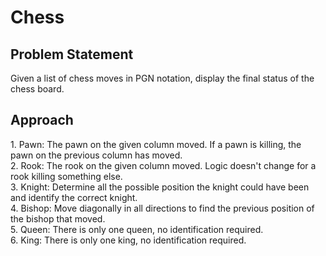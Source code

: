 # Chess

<h2> Problem Statement </h2>
Given a list of chess moves in PGN notation, display the final status of the chess board.

<h2> Approach </h2>
1. Pawn: The pawn on the given column moved. If a pawn is killing, the pawn on the previous column has moved. <br>
2. Rook: The rook on the given column moved. Logic doesn't change for a rook killing something else. <br>
3. Knight: Determine all the possible position the knight could have been and identify the correct knight. <br>
4. Bishop: Move diagonally in all directions to find the previous position of the bishop that moved. <br>
5. Queen: There is only one queen, no identification required. <br>
6. King: There is only one king, no identification required. <br>
